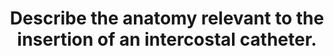---
title: "Describe the anatomy relevant to the insertion of an intercostal catheter."
entityType: SAQ
exam: PEX
college: CICM
year: 2018
sitting: B
question: 11
passRate: 56
EC_expectedDomains:
- "An anatomy question expects the use of anatomical nomenclature to describe relationships. Good answers defined the “safe triangle” for the lateral approach, soft-tissue layers passed through from skin to pleura and relationship of the neurovascular bundle to the ribs and intercostal muscles."
EC_extraCredit:
- "Additional marks were gained for describing the anterior approach and related structures."
EC_errorsCommon:
- "Common omissions included description of deeper structures (relations) including intrathoracic and intra-abdominal organs and level of the diaphragm with regard to rib space. No marks were awarded for a description of intercostal catheter insertion."
---